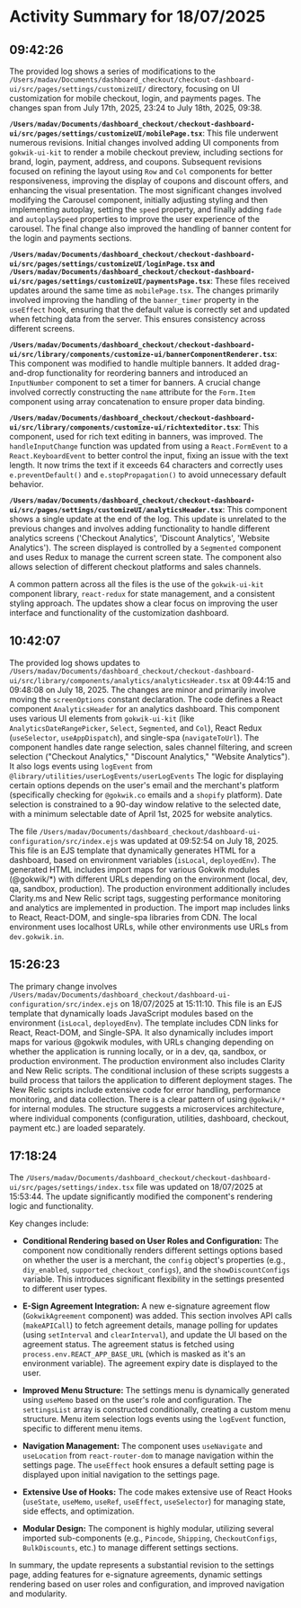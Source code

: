 # Activity Summary for 18/07/2025

## 09:42:26
The provided log shows a series of modifications to the `/Users/madav/Documents/dashboard_checkout/checkout-dashboard-ui/src/pages/settings/customizeUI/` directory, focusing on UI customization for mobile checkout, login, and payments pages.  The changes span from July 17th, 2025, 23:24 to July 18th, 2025, 09:38.

**`/Users/madav/Documents/dashboard_checkout/checkout-dashboard-ui/src/pages/settings/customizeUI/mobilePage.tsx`**: This file underwent numerous revisions.  Initial changes involved adding UI components from `gokwik-ui-kit` to render a mobile checkout preview, including sections for brand, login, payment, address, and coupons.  Subsequent revisions focused on refining the layout using `Row` and `Col` components for better responsiveness,  improving the display of coupons and discount offers, and enhancing the visual presentation.  The most significant changes involved modifying the Carousel component, initially adjusting styling and then implementing autoplay,  setting the `speed` property, and finally adding `fade` and `autoplaySpeed` properties to improve the user experience of the carousel. The final change also improved the handling of banner content for the login and payments sections.

**`/Users/madav/Documents/dashboard_checkout/checkout-dashboard-ui/src/pages/settings/customizeUI/loginPage.tsx` and `/Users/madav/Documents/dashboard_checkout/checkout-dashboard-ui/src/pages/settings/customizeUI/paymentsPage.tsx`**:  These files received updates around the same time as `mobilePage.tsx`. The changes primarily involved improving the handling of the `banner_timer` property in the `useEffect` hook, ensuring that the default value is correctly set and updated when fetching data from the server. This ensures consistency across different screens.


**`/Users/madav/Documents/dashboard_checkout/checkout-dashboard-ui/src/library/components/customize-ui/bannerComponentRenderer.tsx`**: This component was modified to handle multiple banners. It added drag-and-drop functionality for reordering banners and introduced an `InputNumber` component to set a timer for banners.  A crucial change involved correctly constructing the `name` attribute for the `Form.Item` component  using array concatenation to ensure proper data binding.


**`/Users/madav/Documents/dashboard_checkout/checkout-dashboard-ui/src/library/components/customize-ui/richtexteditor.tsx`**:  This component, used for rich text editing in banners, was improved. The `handleInputChange` function was updated from using a `React.FormEvent` to a `React.KeyboardEvent` to better control the input, fixing an issue with the text length. It now trims the text if it exceeds 64 characters and correctly uses `e.preventDefault()` and `e.stopPropagation()` to avoid unnecessary default behavior.


**`/Users/madav/Documents/dashboard_checkout/checkout-dashboard-ui/src/pages/settings/customizeUI/analyticsHeader.tsx`**: This component shows a single update at the end of the log. This update is unrelated to the previous changes and involves adding functionality to handle different analytics screens ('Checkout Analytics', 'Discount Analytics', 'Website Analytics').  The screen displayed is controlled by a `Segmented` component and uses Redux to manage the current screen state. The component also allows selection of different checkout platforms and sales channels.

A common pattern across all the files is the use of the `gokwik-ui-kit` component library, `react-redux` for state management, and a consistent styling approach. The updates show a clear focus on improving the user interface and functionality of the customization dashboard.


## 10:42:07
The provided log shows updates to `/Users/madav/Documents/dashboard_checkout/checkout-dashboard-ui/src/library/components/analytics/analyticsHeader.tsx` at 09:44:15 and 09:48:08 on July 18, 2025.  The changes are minor and primarily involve moving the `screenOptions` constant declaration. The code defines a React component `AnalyticsHeader` for an analytics dashboard.  This component uses various UI elements from `gokwik-ui-kit` (like `AnalyticsDateRangePicker`, `Select`, `Segmented`, and `Col`), React Redux (`useSelector`, `useAppDispatch`), and single-spa (`navigateToUrl`).  The component handles date range selection, sales channel filtering, and screen selection ("Checkout Analytics," "Discount Analytics," "Website Analytics").  It also logs events using `logEvent` from `@library/utilities/userLogEvents/userLogEvents`  The logic for displaying certain options depends on the user's email and the merchant's platform (specifically checking for `@gokwik.co` emails and a `shopify` platform). Date selection is constrained to a 90-day window relative to the selected date, with a minimum selectable date of April 1st, 2025 for website analytics.


The file `/Users/madav/Documents/dashboard_checkout/dashboard-ui-configuration/src/index.ejs` was updated at 09:52:54 on July 18, 2025. This file is an EJS template that dynamically generates HTML for a dashboard, based on environment variables (`isLocal`, `deployedEnv`).  The generated HTML includes import maps for various Gokwik modules (@gokwik/*) with different URLs depending on the environment (local, dev, qa, sandbox, production).  The production environment additionally includes Clarity.ms and New Relic script tags, suggesting performance monitoring and analytics are implemented in production.  The import map includes links to React, React-DOM, and single-spa libraries from CDN.  The local environment uses localhost URLs, while other environments use URLs from `dev.gokwik.in`.


## 15:26:23
The primary change involves `/Users/madav/Documents/dashboard_checkout/dashboard-ui-configuration/src/index.ejs` on 18/07/2025 at 15:11:10.  This file is an EJS template that dynamically loads JavaScript modules based on the environment (`isLocal`, `deployedEnv`).  The template includes CDN links for React, React-DOM, and Single-SPA. It also dynamically includes import maps for various @gokwik modules,  with URLs changing depending on whether the application is running locally, or in a dev, qa, sandbox, or production environment.  The production environment also includes  Clarity and New Relic scripts.  The conditional inclusion of these scripts suggests a build process that tailors the application to different deployment stages.  The New Relic scripts include extensive code for error handling, performance monitoring, and data collection.  There is a clear pattern of using  `@gokwik/*`  for internal modules. The structure suggests a microservices architecture, where individual components (configuration, utilities, dashboard, checkout, payment etc.) are loaded separately.


## 17:18:24
The `/Users/madav/Documents/dashboard_checkout/checkout-dashboard-ui/src/pages/settings/index.tsx` file was updated on 18/07/2025 at 15:53:44.  The update significantly modified the component's rendering logic and functionality.

Key changes include:

* **Conditional Rendering based on User Roles and Configuration:** The component now conditionally renders different settings options based on whether the user is a merchant, the `config` object's properties (e.g., `diy_enabled`, `supported_checkout_configs`), and the `showDiscountConfigs` variable. This introduces significant flexibility in the settings presented to different user types.

* **E-Sign Agreement Integration:**  A new e-signature agreement flow (`GokwikAgreement` component) was added.  This section involves API calls (`makeAPICall`) to fetch agreement details, manage polling for updates (using `setInterval` and `clearInterval`), and update the UI based on the agreement status. The agreement status is fetched using `process.env.REACT_APP_BASE_URL` (which is masked as it's an environment variable).  The agreement expiry date is displayed to the user.


* **Improved Menu Structure:**  The settings menu is dynamically generated using `useMemo` based on the user's role and configuration.  The `settingsList` array is constructed conditionally, creating a custom menu structure.  Menu item selection logs events using the `logEvent` function, specific to different menu items.

* **Navigation Management:**  The component uses `useNavigate` and `useLocation` from `react-router-dom` to manage navigation within the settings page.  The `useEffect` hook ensures a default setting page is displayed upon initial navigation to the settings page.


* **Extensive Use of Hooks:** The code makes extensive use of React Hooks (`useState`, `useMemo`, `useRef`, `useEffect`, `useSelector`) for managing state, side effects, and optimization.

* **Modular Design:** The component is highly modular, utilizing several imported sub-components (e.g., `Pincode`, `Shipping`, `CheckoutConfigs`, `BulkDiscounts`, etc.) to manage different settings sections.

In summary, the update represents a substantial revision to the settings page, adding features for e-signature agreements, dynamic settings rendering based on user roles and configuration, and improved navigation and modularity.
